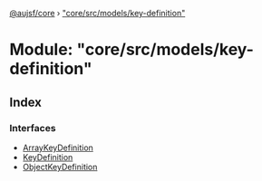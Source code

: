 [@aujsf/core](../README.md) › ["core/src/models/key-definition"](_core_src_models_key_definition_.md)

# Module: "core/src/models/key-definition"

## Index

### Interfaces

* [ArrayKeyDefinition](../interfaces/_core_src_models_key_definition_.arraykeydefinition.md)
* [KeyDefinition](../interfaces/_core_src_models_key_definition_.keydefinition.md)
* [ObjectKeyDefinition](../interfaces/_core_src_models_key_definition_.objectkeydefinition.md)
